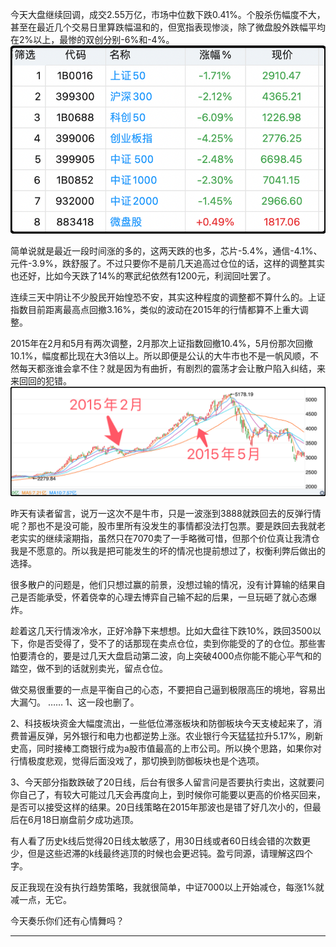 今天大盘继续回调，成交2.55万亿，市场中位数下跌0.41%。个股杀伤幅度不大，甚至在最近几个交易日里算跌幅温和的，但宽指表现惨淡，除了微盘股外跌幅平均在2%以上，最惨的双创分别-6%和-4%。
![指数表现](./指数表现.png)

简单说就是最近一段时间涨的多的，这两天跌的也多，芯片-5.4%，通信-4.1%、元件-3.9%，跌舒服了。不过只要你不是前几天追高过仓位的话，这样的调整其实也还好，比如今天跌了14%的寒武纪依然有1200元，利润回吐罢了。

连续三天中阴让不少股民开始惶恐不安，其实这种程度的调整都不算什么的。上证指数目前距离最高点回撤3.16%，类似的波动在2015年的行情都算不上重大调整。

2015年在2月和5月有两次调整，2月那次上证指数回撤10.4%，5月份那次回撤10.1%，幅度都比现在大3倍以上。所以即便是公认的大牛市也不是一帆风顺，不然每天都涨谁会拿不住？就是因为有曲折，有剧烈的震荡才会让散户陷入纠结，来来回回的犯错。
![2015年牛市回撤](./2015年牛市回撤.png)

昨天有读者留言，说万一这次不是牛市，只是一波涨到3888就跌回去的反弹行情呢？那也不是没可能，股市里所有没发生的事情都没法打包票。要是跌回去我就老老实实的继续滚期指，虽然只在7070卖了一手略微可惜，但那个价位真让我清仓我是不愿意的。所以我是把可能发生的坏的情况也提前想过了，权衡利弊后做出的选择。

很多散户的问题是，他们只想过赢的前景，没想过输的情况，没有计算输的结果自己是否能承受，怀着侥幸的心理去博弈自己输不起的后果，一旦玩砸了就心态爆炸。

趁着这几天行情泼冷水，正好冷静下来想想。比如大盘往下跌10%，跌回3500以下，你是否受得了，受不了的话那现在卖点仓位，卖到你能受的了的仓位。那些害怕要清仓的，要是过几天大盘启动第二波，向上突破4000点你能不能心平气和的踏空，做不到的话就别卖光，留点仓位。

做交易很重要的一点是平衡自己的心态，不要把自己逼到极限高压的境地，容易出大漏勺。
……
1、这一段也删了。

2、科技板块资金大幅度流出，一些低位滞涨板块和防御板块今天支棱起来了，消费普遍反弹，另外银行和电力也都逆势上涨。农业银行今天猛猛拉升5.17%，刷新史高，同时接棒工商银行成为a股市值最高的上市公司。所以换个思路，如果你对行情极度悲观，觉得后面没戏了，那切换到防御板块也是个选项。

3、今天部分指数跌破了20日线，后台有很多人留言问是否要执行卖出，这就要问你自己了，有较大可能过几天会再度向上，到时候你可能要以更高的价格买回来，是否可以接受这样的结果。20日线策略在2015年那波也是错了好几次小的，但最后在6月18日崩盘前夕成功逃顶。

有人看了历史k线后觉得20日线太敏感了，用30日线或者60日线会错的次数更少，但是这些迟滞的k线最终逃顶的时候也会更迟钝。盈亏同源，请理解这四个字。

反正我现在没有执行趋势策略，我就很简单，中证7000以上开始减仓，每涨1%就减一点，无它。

今天奏乐你们还有心情舞吗？

----------------
